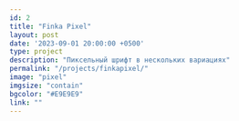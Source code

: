 ```yaml
---
id: 2
title: "Finka Pixel"
layout: post
date: '2023-09-01 20:00:00 +0500'
type: project
description: "Пиксельный шрифт в нескольких вариациях"
permalink: "/projects/finkapixel/"
image: "pixel"
imgsize: "contain"
bgcolor: "#E9E9E9"
link: ""
---
```

